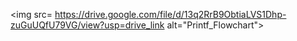 <img src= https://drive.google.com/file/d/13q2RrB9ObtiaLVS1Dhp-zuGuUQfU79VG/view?usp=drive_link alt="Printf_Flowchart">
